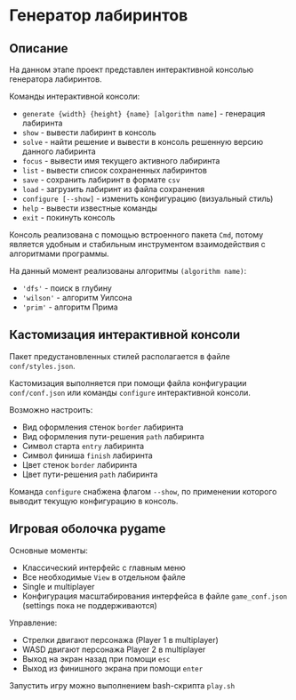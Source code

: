 # Генератор лабиринтов

## Описание

На данном этапе проект представлен интерактивной консолью генератора лабиринтов.

Команды интерактивной консоли:

- `generate {width} {height} {name} [algorithm name]` - генерация лабиринта
- `show` - вывести лабиринт в консоль
- `solve` - найти решение и вывести в консоль решенную версию данного лабиринта
- `focus` - вывести имя текущего активного лабиринта
- `list` - вывести список сохраненных лабиринтов
- `save` -  сохранить лабиринт в формате `csv`
- `load` - загрузить лабиринт из файла сохранения
- `configure [--show]` - изменить конфигурацию (визуальный стиль)
- `help` - вывести известные команды
- `exit` - покинуть консоль

Консоль реализована с помощью встроенного пакета `Cmd`, потому является удобным и стабильным инструментом взаимодействия с алгоритмами программы.

На данный момент реализованы алгоритмы `(algorithm name)`:
- `'dfs'` - поиск в глубину
- `'wilson'` - алгоритм Уилсона
- `'prim'` - алгоритм Прима

## Кастомизация интерактивной консоли

Пакет предустановленных стилей располагается в файле `conf/styles.json`.

Кастомизация выполняется при помощи файла конфигурации `conf/conf.json` или команды `configure` интерактивной консоли.

Возможно настроить:

- Вид оформления стенок `border` лабиринта
- Вид оформления пути-решения `path` лабиринта
- Символ старта `entry` лабиринта
- Символ финиша `finish` лабиринта
- Цвет стенок `border` лабиринта
- Цвет пути-решения `path` лабиринта

Команда `configure` снабжена флагом `--show`, по применении которого выводит текущую конфигурацию в консоль.

## Игровая оболочка pygame

Основные моменты:

- Классический интерфейс с главным меню
- Все необходимые `View` в отдельном файле
- Single и multiplayer
- Конфигурация масштабирования интерфейса в файле `game_conf.json` (settings пока не поддерживаются)

Управление:
- Стрелки двигают персонажа (Player 1 в multiplayer)
- WASD двигают персонажа Player 2 в multiplayer
- Выход на экран назад при помощи `esc`
- Выход из финишного экрана при помощи `enter`

Запустить игру можно выполнением bash-скрипта `play.sh`
